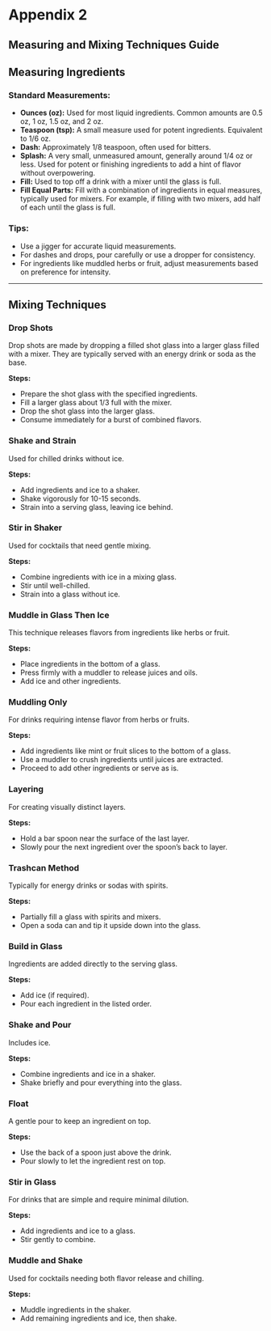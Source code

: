 # Appendix 2
## Measuring and Mixing Techniques Guide

## Measuring Ingredients

### Standard Measurements:
- **Ounces (oz):** Used for most liquid ingredients. Common amounts are 0.5 oz, 1 oz, 1.5 oz, and 2 oz.
- **Teaspoon (tsp):** A small measure used for potent ingredients. Equivalent to 1/6 oz.
- **Dash:** Approximately 1/8 teaspoon, often used for bitters.
- **Splash:** A very small, unmeasured amount, generally around 1/4 oz or less. Used for potent or finishing ingredients to add a hint of flavor without overpowering.
- **Fill:** Used to top off a drink with a mixer until the glass is full.
- **Fill Equal Parts:** Fill with a combination of ingredients in equal measures, typically used for mixers. For example, if filling with two mixers, add half of each until the glass is full.

### Tips:
- Use a jigger for accurate liquid measurements.
- For dashes and drops, pour carefully or use a dropper for consistency.
- For ingredients like muddled herbs or fruit, adjust measurements based on preference for intensity.

---

## Mixing Techniques

### Drop Shots
Drop shots are made by dropping a filled shot glass into a larger glass filled with a mixer. They are typically served with an energy drink or soda as the base.

**Steps:**
- Prepare the shot glass with the specified ingredients.
- Fill a larger glass about 1/3 full with the mixer.
- Drop the shot glass into the larger glass.
- Consume immediately for a burst of combined flavors.

### Shake and Strain
Used for chilled drinks without ice.

**Steps:**
- Add ingredients and ice to a shaker.
- Shake vigorously for 10-15 seconds.
- Strain into a serving glass, leaving ice behind.

### Stir in Shaker
Used for cocktails that need gentle mixing.

**Steps:**
- Combine ingredients with ice in a mixing glass.
- Stir until well-chilled.
- Strain into a glass without ice.

### Muddle in Glass Then Ice
This technique releases flavors from ingredients like herbs or fruit.

**Steps:**
- Place ingredients in the bottom of a glass.
- Press firmly with a muddler to release juices and oils.
- Add ice and other ingredients.

### Muddling Only
For drinks requiring intense flavor from herbs or fruits.

**Steps:**
- Add ingredients like mint or fruit slices to the bottom of a glass.
- Use a muddler to crush ingredients until juices are extracted.
- Proceed to add other ingredients or serve as is.

### Layering
For creating visually distinct layers.

**Steps:**
- Hold a bar spoon near the surface of the last layer.
- Slowly pour the next ingredient over the spoon’s back to layer.

### Trashcan Method
Typically for energy drinks or sodas with spirits.

**Steps:**
- Partially fill a glass with spirits and mixers.
- Open a soda can and tip it upside down into the glass.

### Build in Glass
Ingredients are added directly to the serving glass.

**Steps:**
- Add ice (if required).
- Pour each ingredient in the listed order.

### Shake and Pour
Includes ice.

**Steps:**
- Combine ingredients and ice in a shaker.
- Shake briefly and pour everything into the glass.

### Float
A gentle pour to keep an ingredient on top.

**Steps:**
- Use the back of a spoon just above the drink.
- Pour slowly to let the ingredient rest on top.

### Stir in Glass
For drinks that are simple and require minimal dilution.

**Steps:**
- Add ingredients and ice to a glass.
- Stir gently to combine.

### Muddle and Shake
Used for cocktails needing both flavor release and chilling.

**Steps:**
- Muddle ingredients in the shaker.
- Add remaining ingredients and ice, then shake.
